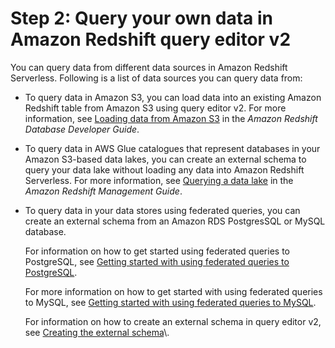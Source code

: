 # Step 2: Query your own data in Amazon Redshift query editor v2<a name="rs-serverless-console-query-own-data"></a>

You can query data from different data sources in Amazon Redshift Serverless\. Following is a list of data sources you can query data from:
+ To query data in Amazon S3, you can load data into an existing Amazon Redshift table from Amazon S3 using query editor v2\. For more information, see [Loading data from Amazon S3](https://docs.aws.amazon.com/redshift/latest/dg/tutorial-loading-data.html) in the *Amazon Redshift Database Developer Guide*\.
+ To query data in AWS Glue catalogues that represent databases in your Amazon S3\-based data lakes, you can create an external schema to query your data lake without loading any data into Amazon Redshift Serverless\. For more information, see [Querying a data lake](https://docs.aws.amazon.com/redshift/latest/mgmt/query-editor-v2-querying-data-lake.html) in the *Amazon Redshift Management Guide*\.
+ To query data in your data stores using federated queries, you can create an external schema from an Amazon RDS PostgresSQL or MySQL database\.

  For information on how to get started using federated queries to PostgreSQL, see [Getting started with using federated queries to PostgreSQL](https://docs.aws.amazon.com/redshift/latest/dg/getting-started-federated.html)\.

  For more information on how to get started with using federated queries to MySQL, see [Getting started with using federated queries to MySQL](https://docs.aws.amazon.com/redshift/latest/dg/getting-started-federated-mysql.html)\. 

  For information on how to create an external schema in query editor v2, see [Creating the external schema](https://docs.aws.amazon.com/redshift/latest/mgmt/query-editor-v2-querying-data-lake.html.)\.